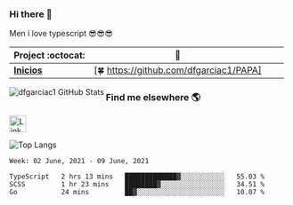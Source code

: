 ### Hi there 👋

Men i love typescript 😎😎😎 

|      Project :octocat:   |      :star2:   |  |  |
|-------------|-------------------|---|---|
| [**Inicios**](https://github.com/vinitshahdeo/PortScanner) | [:four_leaf_clover: https://github.com/dfgarciac1/PAPA]

<img align="left" alt="dfgarciac1 GitHub Stats" src="https://github-readme-stats.vercel.app/api?username=dfgarciac1&show_icons=true&theme=prussian&include_all_commits=true&hide_border=true&count_private=true">

### Find me elsewhere 🌎

<a href="https://www.linkedin.com/in/david-felipe-garcia-contreras/" target="_blank"><img src="https://iconsplace.com/wp-content/uploads/_icons/ffffff/256/png/linkedin-icon-18-256.png" alt="LinkedIn" width="30"></a>


![Top Langs](https://github-readme-stats.vercel.app/api/top-langs/?username=dfgarciac1&langs_count=10&show_icons=true&theme=prussian&layout=compact&hide_border=true&count_private=true)


<!--START_SECTION:waka-->
```text
Week: 02 June, 2021 - 09 June, 2021

TypeScript   2 hrs 13 mins   █████████████▓░░░░░░░░░░░   55.03 % 
SCSS         1 hr 23 mins    ████████▓░░░░░░░░░░░░░░░░   34.51 % 
Go           24 mins         ██▓░░░░░░░░░░░░░░░░░░░░░░   10.07 % 
```
<!--END_SECTION:waka-->
